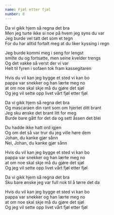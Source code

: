 ```yaml
---
name: Fjøl etter fjøl
number: 8
---
```


Da vi gikk hjem så regna det bra  
Men jeg turte ikke si noe på hvem jeg syns du var  
Jeg burde vel tatt det som et tegn  
For du har alltid fortalt meg at du liker kyssing i regn

Jeg burde kommi meg i seng for lengst  
smilte du og fortsatte, men seine kvelder trengs  
Og det vakke så verst der vi var  
Helt til fyren i sofaen tok fram kassegitaren

Hvis du vil kan jeg bygge et sted vi kan bo  
pappa var snekker og han lærte meg no  
at om noe skal skje må du gjøre det sjøl  
Og jeg vil sette opp livet vårt fjøl etter fjøl

Da vi gikk hjem så regna det bra  
Og mascaraen din rant som om hjertet ditt brant  
Jeg sku ønske det brant litt for meg  
Burde bare gått for det da og sett åssen det blei

Du hadde ikke hatt ord igjen  
Og om det så var trur du jeg ville høre dem  
Johan, du kanke gjør sånn  
Nei, Johan, du kanke gjør sånn

Hvis du vil kan jeg bygge et sted vi kan bo  
pappa var snekker og han lærte meg no  
at om noe skal skje må du gjøre det sjøl  
Og jeg vil sette opp livet vårt fjøl etter fjøl

Da vi gikk hjem så regna det bra  
Sku bare ønske jeg var full nok til å tørre det da

Hvis du vil kan jeg bygge et sted vi kan bo  
pappa var snekker og han lærte meg no  
at om noe skal skje må du gjøre det sjøl  
Og jeg vil sette opp livet vårt fjøl etter fjøl
